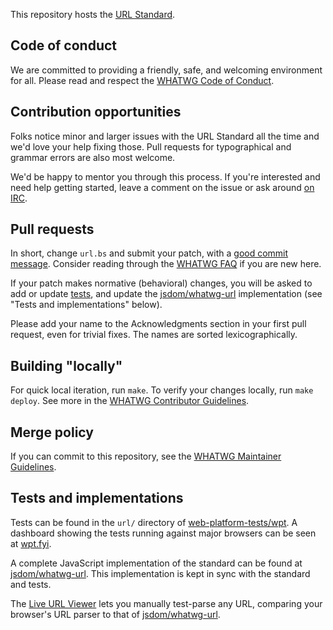 This repository hosts the [URL Standard](https://url.spec.whatwg.org/).

## Code of conduct

We are committed to providing a friendly, safe, and welcoming environment for all. Please read and
respect the [WHATWG Code of Conduct](https://whatwg.org/code-of-conduct).

## Contribution opportunities

Folks notice minor and larger issues with the URL Standard all the time and we'd love your help
fixing those. Pull requests for typographical and grammar errors are also most welcome.

We'd be happy to mentor you through this process. If you're interested and need help getting
started, leave a comment on the issue or ask around [on IRC](https://whatwg.org/irc).

## Pull requests

In short, change `url.bs` and submit your patch, with a
[good commit message](https://github.com/whatwg/meta/blob/master/COMMITTING.md). Consider
reading through the [WHATWG FAQ](https://whatwg.org/faq) if you are new here.

If your patch makes normative (behavioral) changes, you will be asked to add or update
[tests](https://github.com/web-platform-tests/wpt), and update the
[jsdom/whatwg-url](https://github.com/jsdom/whatwg-url) implementation (see "Tests and
implementations" below).

Please add your name to the Acknowledgments section in your first pull request, even for trivial
fixes. The names are sorted lexicographically.

## Building "locally"

For quick local iteration, run `make`. To verify your changes locally, run `make deploy`. See more
in the
[WHATWG Contributor Guidelines](https://github.com/whatwg/meta/blob/master/CONTRIBUTING.md#building).

## Merge policy

If you can commit to this repository, see the
[WHATWG Maintainer Guidelines](https://github.com/whatwg/meta/blob/master/MAINTAINERS.md).

## Tests and implementations

Tests can be found in the `url/` directory of
[web-platform-tests/wpt](https://github.com/web-platform-tests/wpt). A dashboard showing the tests
running against major browsers can be seen at [wpt.fyi](https://wpt.fyi/results/url).

A complete JavaScript implementation of the standard can be found at
[jsdom/whatwg-url](https://github.com/jsdom/whatwg-url). This implementation is kept in sync with
the standard and tests.

The [Live URL Viewer](https://jsdom.github.io/whatwg-url/) lets you manually test-parse any URL,
comparing your browser's URL parser to that of
[jsdom/whatwg-url](https://github.com/jsdom/whatwg-url).
